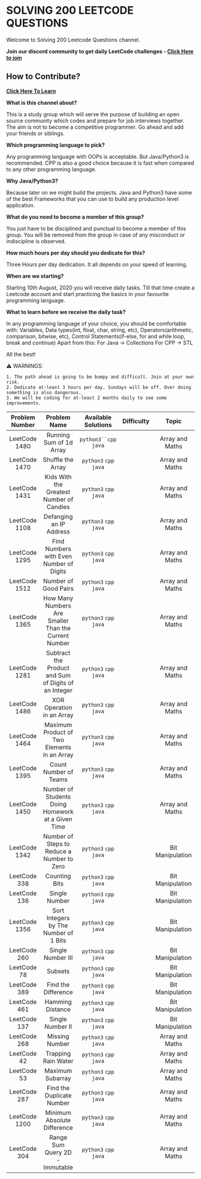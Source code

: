 # SOLVING 200 LEETCODE QUESTIONS

Welcome to Solving 200 Leetcode Questions channel.

**Join our discord community to get daily LeetCode challenges - [Click Here to join](https://discord.gg/TtMT4AW)**

## How to Contribute? 
**[Click Here To Learn](https://youtu.be/k5D37W6h56o)**

**What is this channel about?**

This is a study group which will serve the purpose of building an open source community which codes and prepare for job interviews together. The aim is not to become a competitive programmer. Go ahead and add your friends or siblings.

**Which programming language to pick?**

Any programming language with OOPs is acceptable. But Java/Python3 is recommended. CPP is also a good choice because it is fast when compared to any other programming language.

**Why Java/Python3?**

Because later on we might build the projects. Java and Python3 have some of the best Frameworks that you can use to build any production level application. 

**What do you need to become a member of this group?**

You just have to be disciplined and punctual to become a member of this group. You will be removed from the group in case of any misconduct or indiscipline is observed.

**How much hours per day should you dedicate for this?**

Three Hours per day dedication. It all depends on your speed of learning.

**When are we starting?**

Starting 10th August, 2020 you will receive daily tasks. Till that time create a Leetcode account and start practicing the basics in your favourite programming language.

**What to learn before we receive the daily task?**

In any programming language of your choice, you should be comfortable with:
Variables, Data types(int, float, char, string, etc), Operators(arithmetic, comparison, bitwise, etc), Control Statements(if-else, for and while loop, break and continue)
Apart from this:
For Java -> Collections
For CPP -> STL

All the best!

:warning:  WARNINGS:

    1. The path ahead is going to be bumpy and difficult. Join at your own risk.
    2. Dedicate at-least 3 hours per day. Sundays will be off. Over doing something is also dangerous.
    3. We will be coding for at-least 2 months daily to see some improvements.





| Problem Number | Problem Name | Available Solutions | Difficulty | Topic |
| :---: | :---: | :---: | :---: | :---: |
| LeetCode 1480 | Running Sum of 1d Array | `python3``cpp` `java` |  | Array and Maths |
| LeetCode 1470 | Shuffle the Array | `python3` `cpp` `java` |  | Array and Maths |
| LeetCode 1431 | Kids With the Greatest Number of Candies | `python3` `cpp` `java` |  | Array and Maths |
| LeetCode 1108 | Defanging an IP Address | `python3` `cpp` `java` |  | Array and Maths |
| LeetCode 1295 | Find Numbers with Even Number of Digits | `python3` `cpp` `java` |  | Array and Maths |
| LeetCode 1512 | Number of Good Pairs | `python3` `cpp` `java` |  | Array and Maths |
| LeetCode 1365 | How Many Numbers Are Smaller Than the Current Number | `python3` `cpp` `java` |  | Array and Maths |
| LeetCode 1281 | Subtract the Product and Sum of Digits of an Integer | `python3` `cpp` `java` |  | Array and Maths |
| LeetCode 1486 | XOR Operation in an Array | `python3` `cpp` `java` |  | Array and Maths |
| LeetCode 1464 | Maximum Product of Two Elements in an Array | `python3` `cpp` `java` |  | Array and Maths |
| LeetCode 1395 | Count Number of Teams | `python3` `cpp` `java` |  | Array and Maths |
| LeetCode 1450 | Number of Students Doing Homework at a Given Time | `python3` `cpp` `java` |  | Array and Maths |
| LeetCode 1342 | Number of Steps to Reduce a Number to Zero | `python3` `cpp` `java` |  | Bit Manipulation |
| LeetCode 338 | Counting Bits | `python3` `cpp` `java` |  | Bit Manipulation |
| LeetCode 136 | Single Number | `python3` `cpp` `java` |  | Bit Manipulation |
| LeetCode 1356 | Sort Integers by The Number of 1 Bits | `python3` `cpp` `java` |  | Bit Manipulation |
| LeetCode 260 | Single Number III | `python3` `cpp` `java` |  | Bit Manipulation |
| LeetCode 78 | Subsets | `python3` `cpp` `java` |  | Bit Manipulation |
| LeetCode 389 | Find the Difference | `python3` `cpp` `java` |  | Bit Manipulation |
| LeetCode 461 | Hamming Distance | `python3` `cpp` `java` |  | Bit Manipulation |
| LeetCode 137 | Single Number II | `python3` `cpp` `java` |  | Bit Manipulation |
| LeetCode 268 | Missing Number | `python3` `cpp` `java` |  | Array and Maths |
| LeetCode 42 | Trapping Rain Water | `python3` `cpp` `java` |  | Array and Maths |
| LeetCode 53 | Maximum Subarray | `python3` `cpp` `java` |  | Array and Maths |
| LeetCode 287 | Find the Duplicate Number | `python3` `cpp` `java` |  | Array and Maths |
| LeetCode 1200 | Minimum Absolute Difference | `python3` `cpp` `java` |  | Array and Maths |
| LeetCode 304 | Range Sum Query 2D - Immutable | `python3` `cpp` `java` |  | Array and Maths |
